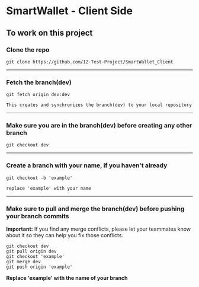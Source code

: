 # SmartWallet - Client Side

## To work on this project

### Clone the repo
```git
git clone https://github.com/12-Test-Project/SmartWallet_Client
```

<hr />

### Fetch the branch(dev)

```git
git fetch origin dev:dev
```

`This creates and synchronizes the branch(dev) to your local repository`

<hr />

### Make sure you are in the branch(dev) before creating any other branch
```git
git checkout dev
```

<hr />

### Create a branch with your name, if you haven't already

```git
git checkout -b 'example'
```

`replace 'example' with your name`

<hr />

### Make sure to pull and merge the branch(dev) before pushing your branch commits

**Important:** If you find any merge conflicts, please let your teammates know about it so they can help you fix those conflicts.

```git
git checkout dev
git pull origin dev
git checkout 'example'
git merge dev
git push origin 'example'
```

**Replace 'example' with the name of your branch**
